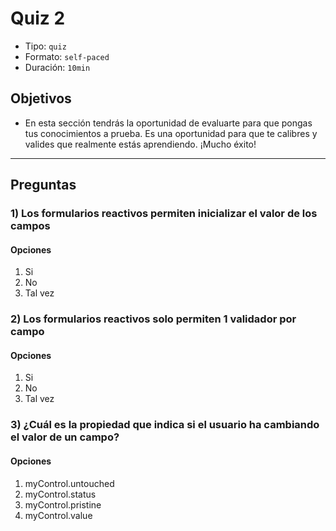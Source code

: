 # Quiz 2

- Tipo: `quiz`
- Formato: `self-paced`
- Duración: `10min`

## Objetivos

- En esta sección tendrás la oportunidad de evaluarte para que pongas tus
  conocimientos a prueba. Es una oportunidad para que te calibres y valides que
  realmente estás aprendiendo. ¡Mucho éxito!

***

## Preguntas

### 1) Los formularios reactivos permiten inicializar el valor de los campos

#### Opciones

1. Si
2. No
3. Tal vez

<solution style="display:none;">2</solution>

### 2) Los formularios reactivos solo permiten 1 validador por campo

#### Opciones

1. Si
2. No
3. Tal vez

<solution style="display:none;">4</solution>

### 3) ¿Cuál es la propiedad que indica si el usuario ha cambiando el valor de un campo?

#### Opciones

1. myControl.untouched
2. myControl.status
3. myControl.pristine
4. myControl.value

<solution style="display:none;">4</solution>

